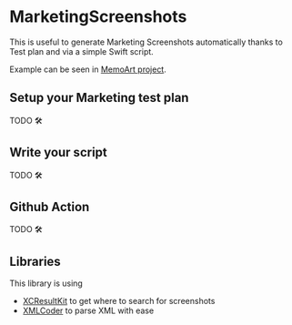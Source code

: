 # MarketingScreenshots

This is useful to generate Marketing Screenshots automatically thanks to Test plan and via a simple Swift script.

Example can be seen in [MemoArt project](https://github.com/renaudjenny/MemoArt/blob/main/Scripts/Sources/Scripts/main.swift).

## Setup your Marketing test plan

TODO 🛠

## Write your script

TODO 🛠

## Github Action

TODO 🛠

## Libraries

This library is using
- [XCResultKit](https://github.com/davidahouse/XCResultKit) to get where to search for screenshots
- [XMLCoder](https://github.com/MaxDesiatov/XMLCoder) to parse XML with ease
